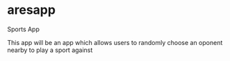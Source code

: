 # aresapp
Sports App

This app will be an app which allows users to randomly choose an oponent nearby to play a sport against
